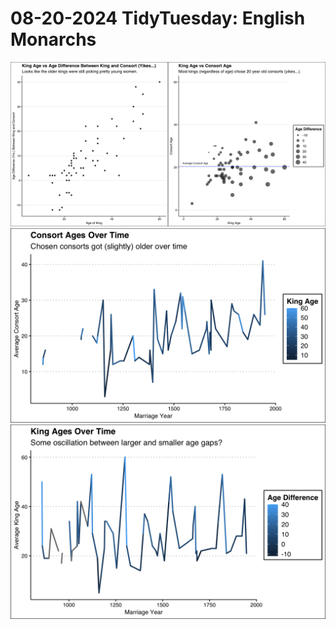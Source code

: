 # 08-20-2024 TidyTuesday: English Monarchs

![plot1](age-plot.png)
![plot2](consort-age-time.png)
![plot3](king-age-time.png)
